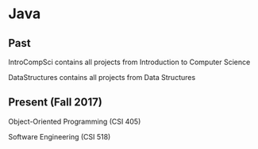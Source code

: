 # Java


## Past ##

IntroCompSci contains all projects from Introduction to Computer Science

DataStructures contains all projects from Data Structures

## Present (Fall 2017) ##

Object-Oriented Programming (CSI 405)

Software Engineering (CSI 518)

